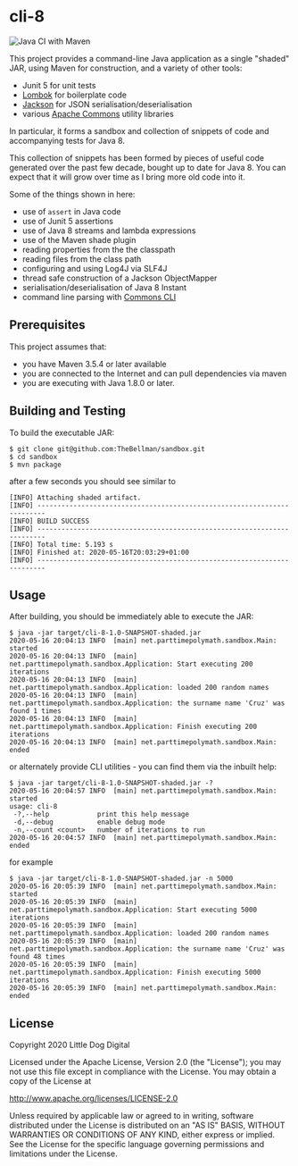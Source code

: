 # cli-8

![Java CI with Maven](https://github.com/TheBellman/sandbox/workflows/Java%20CI%20with%20Maven/badge.svg?branch=master)

This project provides a command-line Java application as a single "shaded" JAR, using Maven for
construction, and a variety of other tools:

 - Junit 5 for unit tests
 - [Lombok](https://projectlombok.org/) for boilerplate code
 - [Jackson](https://github.com/FasterXML/jackson) for JSON serialisation/deserialisation
 - various [Apache Commons](https://commons.apache.org/) utility libraries
 
In particular, it forms a sandbox and collection of snippets of code and accompanying tests for Java 8.

This collection of snippets has been formed by pieces of useful code generated over the past few decade,
bought up to date for Java 8. You can expect that it will grow over time as I bring more old code into it.

Some of the things shown in here:

 - use of `assert` in Java code
 - use of Junit 5 assertions
 - use of Java 8 streams and lambda expressions
 - use of the Maven shade plugin
 - reading properties from the the classpath
 - reading files from the class path
 - configuring and using Log4J via SLF4J
 - thread safe construction of a Jackson ObjectMapper
 - serialisation/deserialisation of Java 8 Instant
 - command line parsing with [Commons CLI](https://commons.apache.org/proper/commons-cli/)

## Prerequisites
This project assumes that:

  - you have Maven 3.5.4 or later available
  - you are connected to the Internet and can pull dependencies via maven
  - you are executing with Java 1.8.0 or later.

## Building and Testing
To build the executable JAR:

```
$ git clone git@github.com:TheBellman/sandbox.git
$ cd sandbox
$ mvn package
```

after a few seconds you should see similar to

```
[INFO] Attaching shaded artifact.
[INFO] ------------------------------------------------------------------------
[INFO] BUILD SUCCESS
[INFO] ------------------------------------------------------------------------
[INFO] Total time: 5.193 s
[INFO] Finished at: 2020-05-16T20:03:29+01:00
[INFO] ------------------------------------------------------------------------
```

## Usage
After building, you should be immediately able to execute the JAR:

```
$ java -jar target/cli-8-1.0-SNAPSHOT-shaded.jar 
2020-05-16 20:04:13 INFO  [main] net.parttimepolymath.sandbox.Main: started
2020-05-16 20:04:13 INFO  [main] net.parttimepolymath.sandbox.Application: Start executing 200 iterations
2020-05-16 20:04:13 INFO  [main] net.parttimepolymath.sandbox.Application: loaded 200 random names
2020-05-16 20:04:13 INFO  [main] net.parttimepolymath.sandbox.Application: the surname name 'Cruz' was found 1 times
2020-05-16 20:04:13 INFO  [main] net.parttimepolymath.sandbox.Application: Finish executing 200 iterations
2020-05-16 20:04:13 INFO  [main] net.parttimepolymath.sandbox.Main: ended
```

or alternately provide CLI utilities - you can find them via the inbuilt help:

```
$ java -jar target/cli-8-1.0-SNAPSHOT-shaded.jar -?
2020-05-16 20:04:57 INFO  [main] net.parttimepolymath.sandbox.Main: started
usage: cli-8
 -?,--help            print this help message
 -d,--debug           enable debug mode
 -n,--count <count>   number of iterations to run
2020-05-16 20:04:57 INFO  [main] net.parttimepolymath.sandbox.Main: ended
```

for example
```
$ java -jar target/cli-8-1.0-SNAPSHOT-shaded.jar -n 5000
2020-05-16 20:05:39 INFO  [main] net.parttimepolymath.sandbox.Main: started
2020-05-16 20:05:39 INFO  [main] net.parttimepolymath.sandbox.Application: Start executing 5000 iterations
2020-05-16 20:05:39 INFO  [main] net.parttimepolymath.sandbox.Application: loaded 200 random names
2020-05-16 20:05:39 INFO  [main] net.parttimepolymath.sandbox.Application: the surname name 'Cruz' was found 48 times
2020-05-16 20:05:39 INFO  [main] net.parttimepolymath.sandbox.Application: Finish executing 5000 iterations
2020-05-16 20:05:39 INFO  [main] net.parttimepolymath.sandbox.Main: ended
```

## License
Copyright 2020 Little Dog Digital

Licensed under the Apache License, Version 2.0 (the "License");
you may not use this file except in compliance with the License.
You may obtain a copy of the License at

   http://www.apache.org/licenses/LICENSE-2.0

Unless required by applicable law or agreed to in writing, software
distributed under the License is distributed on an "AS IS" BASIS,
WITHOUT WARRANTIES OR CONDITIONS OF ANY KIND, either express or implied.
See the License for the specific language governing permissions and
limitations under the License.
